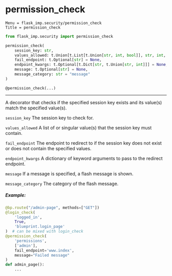 # permission_check

```
Menu = flask_imp.security/permission_check
Title = permission_check
```

```python
from flask_imp.security import permission_check
```

```python
permission_check(
    session_key: str,
    values_allowed: t.Union[t.List[t.Union[str, int, bool]], str, int, bool],
    fail_endpoint: t.Optional[str] = None,
    endpoint_kwargs: t.Optional[t.Dict[str, t.Union[str, int]]] = None,
    message: t.Optional[str] = None,
    message_category: str = "message"
)
```

`@permission_check(...)`

---

A decorator that checks if the specified session key exists and its value(s) match the specified value(s).

`session_key` The session key to check for.

`values_allowed` A list of or singular value(s) that the session key must contain.

`fail_endpoint` The endpoint to redirect to if the session key does not exist or does not contain the specified values.

`endpoint_kwargs` A dictionary of keyword arguments to pass to the redirect endpoint.

`message` If a message is specified, a flash message is shown.

`message_category` The category of the flash message.

##### Example:

```python
@bp.route("/admin-page", methods=["GET"])
@login_check(
    'logged_in',
    True,
    'blueprint.login_page'
)  # can be mixed with login_check
@permission_check(
    'permissions',
    ['admin'],
    fail_endpoint='www.index',
    message="Failed message"
)
def admin_page():
    ...
```

